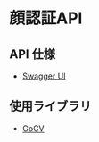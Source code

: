 # 顔認証API

## API 仕様
- [Swagger UI](https://empenguin1186.github.io/gocv-sample/dist/index.html#/)

## 使用ライブラリ
- [GoCV](https://gocv.io/images/gocvlogo.jpg)